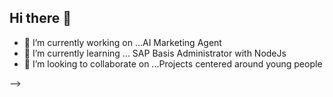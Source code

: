 ## Hi there 👋

- 🔭 I’m currently working on ...AI Marketing Agent 
- 🌱 I’m currently learning ... SAP Basis Administrator with NodeJs
- 👯 I’m looking to collaborate on ...Projects centered around young people
 
-->

<!--
**nyorusam/nyorusam** is a ✨ _special_ ✨ repository because its `README.md` (this file) appears on your GitHub profile.

Here are some ideas to get you started:

- 🔭 I’m currently working on ...
- 🌱 I’m currently learning ...
- 👯 I’m looking to collaborate on ...
- 🤔 I’m looking for help with ...
- 💬 Ask me about ...
- 📫 How to reach me: ...
- 😄 Pronouns: ...
- ⚡ Fun fact: ...
-->
